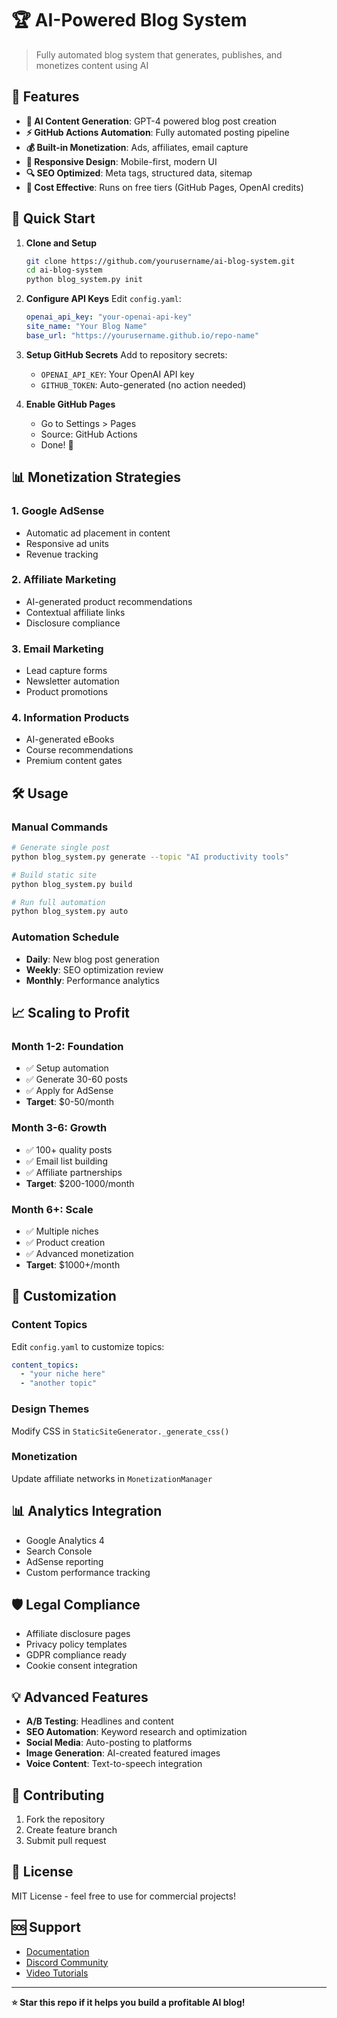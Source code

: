 
# 🏆 AI-Powered Blog System

> Fully automated blog system that generates, publishes, and monetizes content using AI

## 🌟 Features

- **🤖 AI Content Generation**: GPT-4 powered blog post creation
- **⚡ GitHub Actions Automation**: Fully automated posting pipeline
- **💰 Built-in Monetization**: Ads, affiliates, email capture
- **📱 Responsive Design**: Mobile-first, modern UI
- **🔍 SEO Optimized**: Meta tags, structured data, sitemap
- **💸 Cost Effective**: Runs on free tiers (GitHub Pages, OpenAI credits)

## 🚀 Quick Start

1. **Clone and Setup**
   ```bash
   git clone https://github.com/yourusername/ai-blog-system.git
   cd ai-blog-system
   python blog_system.py init
   ```

2. **Configure API Keys**
   Edit `config.yaml`:
   ```yaml
   openai_api_key: "your-openai-api-key"
   site_name: "Your Blog Name"
   base_url: "https://yourusername.github.io/repo-name"
   ```

3. **Setup GitHub Secrets**
   Add to repository secrets:
   - `OPENAI_API_KEY`: Your OpenAI API key
   - `GITHUB_TOKEN`: Auto-generated (no action needed)

4. **Enable GitHub Pages**
   - Go to Settings > Pages
   - Source: GitHub Actions
   - Done! 🎉

## 📊 Monetization Strategies

### 1. **Google AdSense**
- Automatic ad placement in content
- Responsive ad units
- Revenue tracking

### 2. **Affiliate Marketing**
- AI-generated product recommendations
- Contextual affiliate links
- Disclosure compliance

### 3. **Email Marketing**
- Lead capture forms
- Newsletter automation
- Product promotions

### 4. **Information Products**
- AI-generated eBooks
- Course recommendations
- Premium content gates

## 🛠️ Usage

### Manual Commands
```bash
# Generate single post
python blog_system.py generate --topic "AI productivity tools"

# Build static site
python blog_system.py build

# Run full automation
python blog_system.py auto
```

### Automation Schedule
- **Daily**: New blog post generation
- **Weekly**: SEO optimization review
- **Monthly**: Performance analytics

## 📈 Scaling to Profit

### Month 1-2: Foundation
- ✅ Setup automation
- ✅ Generate 30-60 posts
- ✅ Apply for AdSense
- **Target**: $0-50/month

### Month 3-6: Growth
- ✅ 100+ quality posts
- ✅ Email list building
- ✅ Affiliate partnerships
- **Target**: $200-1000/month

### Month 6+: Scale
- ✅ Multiple niches
- ✅ Product creation
- ✅ Advanced monetization
- **Target**: $1000+/month

## 🔧 Customization

### Content Topics
Edit `config.yaml` to customize topics:
```yaml
content_topics:
  - "your niche here"
  - "another topic"
```

### Design Themes
Modify CSS in `StaticSiteGenerator._generate_css()`

### Monetization
Update affiliate networks in `MonetizationManager`

## 📊 Analytics Integration

- Google Analytics 4
- Search Console
- AdSense reporting
- Custom performance tracking

## 🛡️ Legal Compliance

- Affiliate disclosure pages
- Privacy policy templates
- GDPR compliance ready
- Cookie consent integration

## 💡 Advanced Features

- **A/B Testing**: Headlines and content
- **SEO Automation**: Keyword research and optimization
- **Social Media**: Auto-posting to platforms
- **Image Generation**: AI-created featured images
- **Voice Content**: Text-to-speech integration

## 🤝 Contributing

1. Fork the repository
2. Create feature branch
3. Submit pull request

## 📜 License

MIT License - feel free to use for commercial projects!

## 🆘 Support

- [Documentation](https://docs.ai-blog-system.com)
- [Discord Community](https://discord.gg/ai-blog)
- [Video Tutorials](https://youtube.com/ai-blog-system)

---

**⭐ Star this repo if it helps you build a profitable AI blog!**
